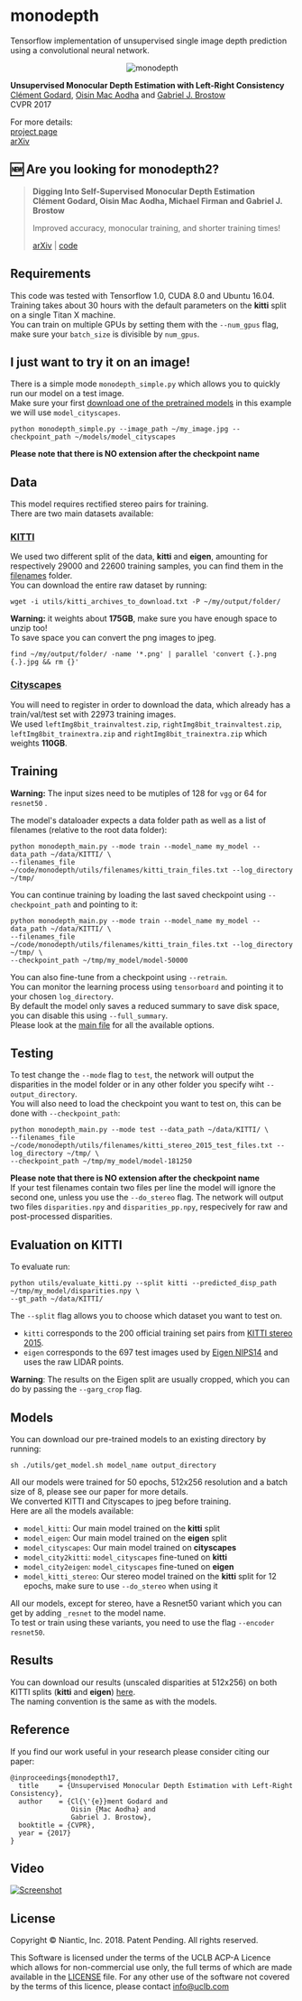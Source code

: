 # monodepth
Tensorflow implementation of unsupervised single image depth prediction using a convolutional neural network.

<p align="center">
  <img src="http://visual.cs.ucl.ac.uk/pubs/monoDepth/monodepth_teaser.gif" alt="monodepth">
</p>

**Unsupervised Monocular Depth Estimation with Left-Right Consistency**  
[Clément Godard](http://www0.cs.ucl.ac.uk/staff/C.Godard/), [Oisin Mac Aodha](http://vision.caltech.edu/~macaodha/) and [Gabriel J. Brostow](http://www0.cs.ucl.ac.uk/staff/g.brostow/)  
CVPR 2017

For more details:  
[project page](http://visual.cs.ucl.ac.uk/pubs/monoDepth/)  
[arXiv](https://arxiv.org/abs/1609.03677)

## 🆕 Are you looking for monodepth2?
> **Digging Into Self-Supervised Monocular Depth Estimation  
> Clément Godard, Oisin Mac Aodha, Michael Firman and Gabriel J. Brostow**  
>  
> Improved accuracy, monocular training, and shorter training times!  
>  
> [arXiv](https://arxiv.org/abs/1806.01260) | [code](https://github.com/nianticlabs/monodepth2)

## Requirements
This code was tested with Tensorflow 1.0, CUDA 8.0 and Ubuntu 16.04.  
Training takes about 30 hours with the default parameters on the **kitti** split on a single Titan X machine.  
You can train on multiple GPUs by setting them with the `--num_gpus` flag, make sure your `batch_size` is divisible by `num_gpus`.

## I just want to try it on an image!
There is a simple mode `monodepth_simple.py` which allows you to quickly run our model on a test image.  
Make sure your first [download one of the pretrained models](#models) in this example we will use `model_cityscapes`.
```shell
python monodepth_simple.py --image_path ~/my_image.jpg --checkpoint_path ~/models/model_cityscapes
```
**Please note that there is NO extension after the checkpoint name**  

## Data
This model requires rectified stereo pairs for training.  
There are two main datasets available: 
### [KITTI](http://www.cvlibs.net/datasets/kitti/raw_data.php)
We used two different split of the data, **kitti** and **eigen**, amounting for respectively 29000 and 22600 training samples, you can find them in the [filenames](utils/filenames) folder.  
You can download the entire raw dataset by running:
```shell
wget -i utils/kitti_archives_to_download.txt -P ~/my/output/folder/
```
**Warning:** it weights about **175GB**, make sure you have enough space to unzip too!  
To save space you can convert the png images to jpeg.
```shell
find ~/my/output/folder/ -name '*.png' | parallel 'convert {.}.png {.}.jpg && rm {}'
```

### [Cityscapes](https://www.cityscapes-dataset.com)
You will need to register in order to download the data, which already has a train/val/test set with 22973 training images.  
We used `leftImg8bit_trainvaltest.zip`, `rightImg8bit_trainvaltest.zip`, `leftImg8bit_trainextra.zip` and `rightImg8bit_trainextra.zip` which weights **110GB**.

## Training

**Warning:** The input sizes need to be mutiples of 128 for `vgg` or 64 for `resnet50` . 

The model's dataloader expects a data folder path as well as a list of filenames (relative to the root data folder):  
```shell
python monodepth_main.py --mode train --model_name my_model --data_path ~/data/KITTI/ \
--filenames_file ~/code/monodepth/utils/filenames/kitti_train_files.txt --log_directory ~/tmp/
```
You can continue training by loading the last saved checkpoint using `--checkpoint_path` and pointing to it:  
```shell
python monodepth_main.py --mode train --model_name my_model --data_path ~/data/KITTI/ \
--filenames_file ~/code/monodepth/utils/filenames/kitti_train_files.txt --log_directory ~/tmp/ \
--checkpoint_path ~/tmp/my_model/model-50000
```
You can also fine-tune from a checkpoint using `--retrain`.  
You can monitor the learning process using `tensorboard` and pointing it to your chosen `log_directory`.  
By default the model only saves a reduced summary to save disk space, you can disable this using `--full_summary`.  
Please look at the [main file](monodepth_main.py) for all the available options.

## Testing  
To test change the `--mode` flag to `test`, the network will output the disparities in the model folder or in any other folder you specify wiht `--output_directory`.  
You will also need to load the checkpoint you want to test on, this can be done with `--checkpoint_path`:  
```shell
python monodepth_main.py --mode test --data_path ~/data/KITTI/ \
--filenames_file ~/code/monodepth/utils/filenames/kitti_stereo_2015_test_files.txt --log_directory ~/tmp/ \
--checkpoint_path ~/tmp/my_model/model-181250
```
**Please note that there is NO extension after the checkpoint name**  
If your test filenames contain two files per line the model will ignore the second one, unless you use the `--do_stereo` flag.
The network will output two files `disparities.npy` and `disparities_pp.npy`, respecively for raw and post-processed disparities.

## Evaluation on KITTI
To evaluate run:  
```shell
python utils/evaluate_kitti.py --split kitti --predicted_disp_path ~/tmp/my_model/disparities.npy \
--gt_path ~/data/KITTI/
```
The `--split` flag allows you to choose which dataset you want to test on.  
* `kitti` corresponds to the 200 official training set pairs from [KITTI stereo 2015](http://www.cvlibs.net/datasets/kitti/eval_scene_flow.php?benchmark=stereo).  
* `eigen` corresponds to the 697 test images used by [Eigen NIPS14](http://www.cs.nyu.edu/~deigen/depth/) and uses the raw LIDAR points.

**Warning**: The results on the Eigen split are usually cropped, which you can do by passing the `--garg_crop` flag.

## Models
You can download our pre-trained models to an existing directory by running:  
```shell
sh ./utils/get_model.sh model_name output_directory
```
All our models were trained for 50 epochs, 512x256 resolution and a batch size of 8, please see our paper for more details.  
We converted KITTI and Cityscapes to jpeg before training.  
Here are all the models available:
* `model_kitti`: Our main model trained on the **kitti** split
* `model_eigen`: Our main model trained on the **eigen** split
* `model_cityscapes`: Our main model trained on **cityscapes**
* `model_city2kitti`: `model_cityscapes` fine-tuned on **kitti**
* `model_city2eigen`: `model_cityscapes` fine-tuned on **eigen**
* `model_kitti_stereo`: Our stereo model trained on the **kitti** split for 12 epochs, make sure to use `--do_stereo` when using it

All our models, except for stereo, have a Resnet50 variant which you can get by adding `_resnet` to the model name.  
To test or train using these variants, you need to use the flag `--encoder resnet50`.

## Results
You can download our results (unscaled disparities at 512x256) on both KITTI splits (**kitti** and **eigen**) [here](http://visual.cs.ucl.ac.uk/pubs/monoDepth/results/).  
The naming convention is the same as with the models.

## Reference
If you find our work useful in your research please consider citing our paper:
```
@inproceedings{monodepth17,
  title     = {Unsupervised Monocular Depth Estimation with Left-Right Consistency},
  author    = {Cl{\'{e}}ment Godard and
               Oisin {Mac Aodha} and
               Gabriel J. Brostow},
  booktitle = {CVPR},
  year = {2017}
}
```

## Video
[![Screenshot](https://img.youtube.com/vi/go3H2gU-Zck/0.jpg)](https://www.youtube.com/watch?v=go3H2gU-Zck)

## License
Copyright © Niantic, Inc. 2018. Patent Pending.
All rights reserved.

This Software is licensed under the terms of the UCLB ACP-A Licence which allows for non-commercial use only, the full terms of which are made available in the [LICENSE](LICENSE) file. For any other use of the software not covered by the terms of this licence, please contact info@uclb.com
